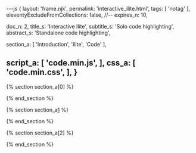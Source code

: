 ---js
{
  layout:    'frame.njk',
  permalink: 'interactive_ilite.html',
  tags:      [ 'notag' ],
  eleventyExcludeFromCollections: false,
  //-- expires_n: 10,

  doc_n:      2,
  title_s:    'Interactive Ilite',
  subtitle_s: 'Solo code highlighting',
  abstract_s: 'Standalone code highlighting',

  section_a:
  [
    'Introduction',
    'Ilite',
    'Code'
  ],

  script_a:
  [
    'code.min.js',
  ],
  css_a:
  [
    'code.min.css',
  ],
}
---

[comment]: # (======================== Introduction ========================)
{% section section_a[0] %}



{% end_section %}




[comment]: # (======================== Ilite ========================)

{% section section_a[1] %}

{% end_section %}




[comment]: # (======================== Code ========================)

{% section section_a[2] %}

{% end_section %}




[comment]: # (======================== Links ========================)

[1]: #{{section_a[1]}}
